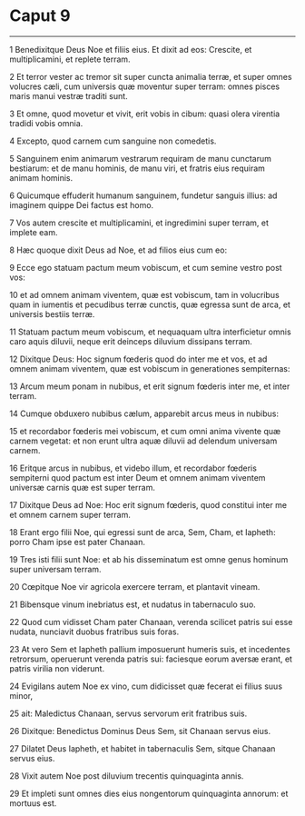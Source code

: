 # Caput 9

***

1 Benedixitque Deus Noe et filiis eius. Et dixit ad eos: Crescite, et multiplicamini, et replete terram.

2 Et terror vester ac tremor sit super cuncta animalia terræ, et super omnes volucres cæli, cum universis quæ moventur super terram: omnes pisces maris manui vestræ traditi sunt.

3 Et omne, quod movetur et vivit, erit vobis in cibum: quasi olera virentia tradidi vobis omnia.

4 Excepto, quod carnem cum sanguine non comedetis.

5 Sanguinem enim animarum vestrarum requiram de manu cunctarum bestiarum: et de manu hominis, de manu viri, et fratris eius requiram animam hominis.

6 Quicumque effuderit humanum sanguinem, fundetur sanguis illius: ad imaginem quippe Dei factus est homo.

7 Vos autem crescite et multiplicamini, et ingredimini super terram, et implete eam.

8 Hæc quoque dixit Deus ad Noe, et ad filios eius cum eo:

9 Ecce ego statuam pactum meum vobiscum, et cum semine vestro post vos:

10 et ad omnem animam viventem, quæ est vobiscum, tam in volucribus quam in iumentis et pecudibus terræ cunctis, quæ egressa sunt de arca, et universis bestiis terræ.

11 Statuam pactum meum vobiscum, et nequaquam ultra interficietur omnis caro aquis diluvii, neque erit deinceps diluvium dissipans terram.

12 Dixitque Deus: Hoc signum fœderis quod do inter me et vos, et ad omnem animam viventem, quæ est vobiscum in generationes sempiternas:

13 Arcum meum ponam in nubibus, et erit signum fœderis inter me, et inter terram.

14 Cumque obduxero nubibus cælum, apparebit arcus meus in nubibus:

15 et recordabor fœderis mei vobiscum, et cum omni anima vivente quæ carnem vegetat: et non erunt ultra aquæ diluvii ad delendum universam carnem.

16 Eritque arcus in nubibus, et videbo illum, et recordabor fœderis sempiterni quod pactum est inter Deum et omnem animam viventem universæ carnis quæ est super terram.

17 Dixitque Deus ad Noe: Hoc erit signum fœderis, quod constitui inter me et omnem carnem super terram.

18 Erant ergo filii Noe, qui egressi sunt de arca, Sem, Cham, et Iapheth: porro Cham ipse est pater Chanaan.

19 Tres isti filii sunt Noe: et ab his disseminatum est omne genus hominum super universam terram.

20 Cœpitque Noe vir agricola exercere terram, et plantavit vineam.

21 Bibensque vinum inebriatus est, et nudatus in tabernaculo suo.

22 Quod cum vidisset Cham pater Chanaan, verenda scilicet patris sui esse nudata, nunciavit duobus fratribus suis foras.

23 At vero Sem et Iapheth pallium imposuerunt humeris suis, et incedentes retrorsum, operuerunt verenda patris sui: faciesque eorum aversæ erant, et patris virilia non viderunt.

24 Evigilans autem Noe ex vino, cum didicisset quæ fecerat ei filius suus minor,

25 ait: Maledictus Chanaan, servus servorum erit fratribus suis.

26 Dixitque: Benedictus Dominus Deus Sem, sit Chanaan servus eius.

27 Dilatet Deus Iapheth, et habitet in tabernaculis Sem, sitque Chanaan servus eius.

28 Vixit autem Noe post diluvium trecentis quinquaginta annis.

29 Et impleti sunt omnes dies eius nongentorum quinquaginta annorum: et mortuus est.

